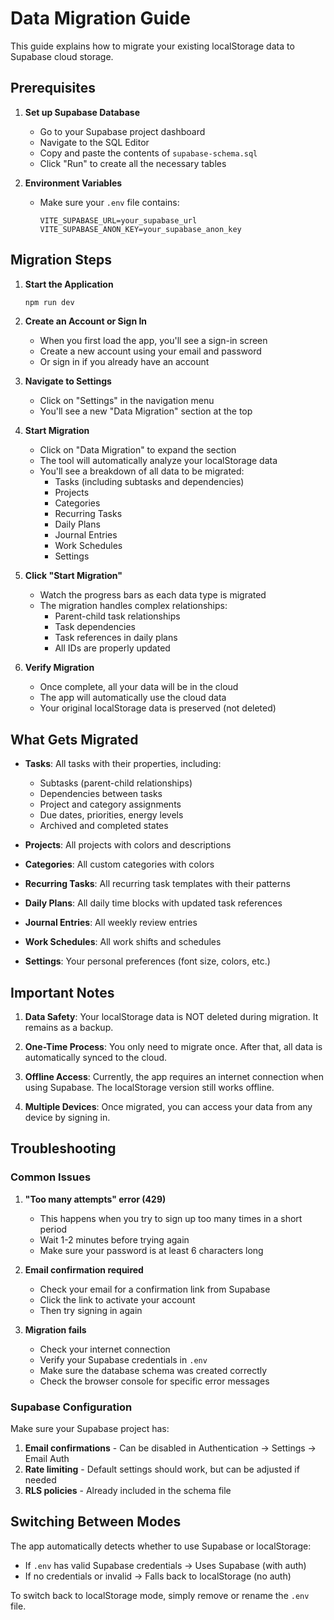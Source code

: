 # Data Migration Guide

This guide explains how to migrate your existing localStorage data to Supabase cloud storage.

## Prerequisites

1. **Set up Supabase Database**
   - Go to your Supabase project dashboard
   - Navigate to the SQL Editor
   - Copy and paste the contents of `supabase-schema.sql`
   - Click "Run" to create all the necessary tables

2. **Environment Variables**
   - Make sure your `.env` file contains:
     ```
     VITE_SUPABASE_URL=your_supabase_url
     VITE_SUPABASE_ANON_KEY=your_supabase_anon_key
     ```

## Migration Steps

1. **Start the Application**
   ```bash
   npm run dev
   ```

2. **Create an Account or Sign In**
   - When you first load the app, you'll see a sign-in screen
   - Create a new account using your email and password
   - Or sign in if you already have an account

3. **Navigate to Settings**
   - Click on "Settings" in the navigation menu
   - You'll see a new "Data Migration" section at the top

4. **Start Migration**
   - Click on "Data Migration" to expand the section
   - The tool will automatically analyze your localStorage data
   - You'll see a breakdown of all data to be migrated:
     - Tasks (including subtasks and dependencies)
     - Projects
     - Categories
     - Recurring Tasks
     - Daily Plans
     - Journal Entries
     - Work Schedules
     - Settings

5. **Click "Start Migration"**
   - Watch the progress bars as each data type is migrated
   - The migration handles complex relationships:
     - Parent-child task relationships
     - Task dependencies
     - Task references in daily plans
     - All IDs are properly updated

6. **Verify Migration**
   - Once complete, all your data will be in the cloud
   - The app will automatically use the cloud data
   - Your original localStorage data is preserved (not deleted)

## What Gets Migrated

- **Tasks**: All tasks with their properties, including:
  - Subtasks (parent-child relationships)
  - Dependencies between tasks
  - Project and category assignments
  - Due dates, priorities, energy levels
  - Archived and completed states

- **Projects**: All projects with colors and descriptions

- **Categories**: All custom categories with colors

- **Recurring Tasks**: All recurring task templates with their patterns

- **Daily Plans**: All daily time blocks with updated task references

- **Journal Entries**: All weekly review entries

- **Work Schedules**: All work shifts and schedules

- **Settings**: Your personal preferences (font size, colors, etc.)

## Important Notes

1. **Data Safety**: Your localStorage data is NOT deleted during migration. It remains as a backup.

2. **One-Time Process**: You only need to migrate once. After that, all data is automatically synced to the cloud.

3. **Offline Access**: Currently, the app requires an internet connection when using Supabase. The localStorage version still works offline.

4. **Multiple Devices**: Once migrated, you can access your data from any device by signing in.

## Troubleshooting

### Common Issues

1. **"Too many attempts" error (429)**
   - This happens when you try to sign up too many times in a short period
   - Wait 1-2 minutes before trying again
   - Make sure your password is at least 6 characters long

2. **Email confirmation required**
   - Check your email for a confirmation link from Supabase
   - Click the link to activate your account
   - Then try signing in again

3. **Migration fails**
   - Check your internet connection
   - Verify your Supabase credentials in `.env`
   - Make sure the database schema was created correctly
   - Check the browser console for specific error messages

### Supabase Configuration

Make sure your Supabase project has:
1. **Email confirmations** - Can be disabled in Authentication → Settings → Email Auth
2. **Rate limiting** - Default settings should work, but can be adjusted if needed
3. **RLS policies** - Already included in the schema file

## Switching Between Modes

The app automatically detects whether to use Supabase or localStorage:
- If `.env` has valid Supabase credentials → Uses Supabase (with auth)
- If no credentials or invalid → Falls back to localStorage (no auth)

To switch back to localStorage mode, simply remove or rename the `.env` file.